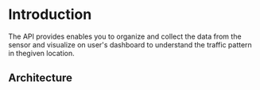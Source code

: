# Introduction #

The API provides enables you to organize and collect the data from the sensor and visualize on user's dashboard to understand the traffic pattern in thegiven location.
## Architecture #

